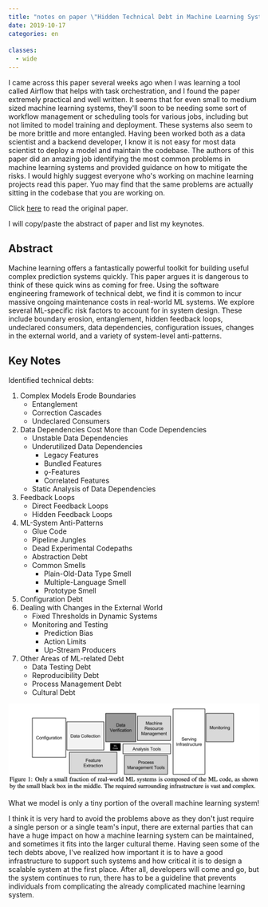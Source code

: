 ```yaml
---
title: "notes on paper \"Hidden Technical Debt in Machine Learning Systems\""
date: 2019-10-17
categories: en

classes:
  - wide
---
```


I came across this paper several weeks ago when I was learning a tool called Airflow that helps with task orchestration, and I found the paper extremely practical and well written. It seems that for even small to medium sized machine learning systems, they'll soon to be needing some sort of workflow management or scheduling tools for various jobs, including but not limited to model training and deployment. These systems also seem to be more brittle and more entangled. Having been worked both as a data scientist and a backend developer, I know it is not easy for most data scientist to deploy a model and maintain the codebase. The authors of this paper did an amazing job identifying the most common problems in machine learning systems and provided guidance on how to mitigate the risks. I would highly suggest everyone who's working on machine learning projects read this paper. Yuo may find that the same problems are actually sitting in the codebase that you are working on.

Click [here](https://papers.nips.cc/paper/5656-hidden-technical-debt-in-machine-learning-systems.pdf) to read the original paper.

I will copy/paste the abstract of paper and list my keynotes.

## Abstract

Machine learning offers a fantastically powerful toolkit for building useful complex prediction systems quickly. This paper argues it is dangerous to think of these quick wins as coming for free. Using the software engineering framework of technical debt, we find it is common to incur massive ongoing maintenance costs in real-world ML systems. We explore several ML-specific risk factors to account for in system design. These include boundary erosion, entanglement, hidden feedback loops, undeclared consumers, data dependencies, configuration issues, changes in the external world, and a variety of system-level anti-patterns.

## Key Notes

Identified technical debts:
1. Complex Models Erode Boundaries
    - Entanglement
    - Correction Cascades
    - Undeclared Consumers
2. Data Dependencies Cost More than Code Dependencies
    - Unstable Data Dependencies
    - Underutilized Data Dependencies
        - Legacy Features
        - Bundled Features
        - ǫ-Features
        - Correlated Features
    - Static Analysis of Data Dependencies
3. Feedback Loops
    - Direct Feedback Loops
    - Hidden Feedback Loops
4. ML-System Anti-Patterns
    - Glue Code
    - Pipeline Jungles
    - Dead Experimental Codepaths
    - Abstraction Debt
    - Common Smells
        - Plain-Old-Data Type Smell
        - Multiple-Language Smell
        - Prototype Smell
5. Configuration Debt
6. Dealing with Changes in the External World
    - Fixed Thresholds in Dynamic Systems
    - Monitoring and Testing
        - Prediction Bias
        - Action Limits
        - Up-Stream Producers
7. Other Areas of ML-related Debt
    - Data Testing Debt
    - Reproducibility Debt
    - Process Management Debt
    - Cultural Debt

![ml-code](/assets/img/2019-10-17-note-hidden-technical-debt-in-machine-learning-systems/1.png)

What we model is only a tiny portion of the overall machine learning system!

I think it is very hard to avoid the problems above as they don't just require a single person or a single team's input, there are external parties that can have a huge impact on how a machine learning system can be maintained, and sometimes it fits into the larger cultural theme.  Having seen some of the tech debts above, I've realized how important it is to have a good infrastructure to support such systems and how critical it is to design a scalable system at the first place. After all, developers will come and go, but the system continues to run, there has to be a guideline that prevents individuals from complicating the already complicated machine learning system.
